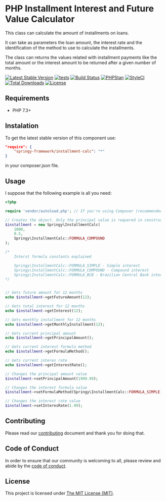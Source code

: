 # PHP Installment Interest and Future Value Calculator

This class can calculate the amount of installments on loans.

It can take as parameters the loan amount, the interest rate and the
identification of the method to use to calculate the installments.

The class can returns the values related with installment payments like the
total amount or the interest amount to be returned after a given number of
months.

[![Latest Stable Version](https://poser.pugx.org/springy-framework/installment-calc/v/stable)](https://packagist.org/packages/springy-framework/installment-calc)
[![tests](https://github.com/springy-framework/installment-calc/actions/workflows/php.yml/badge.svg)](https://github.com/springy-framework/installment-calc/actions/workflows/php.yml)
[![Build Status](https://travis-ci.com/springy-framework/installment-calc.svg?branch=main)](https://travis-ci.com/springy-framework/installment-calc)
[![PHPStan](https://img.shields.io/badge/PHPStan-enabled-brightgreen.svg?style=flat)](https://github.com/phpstan/phpstan)
[![StyleCI](https://github.styleci.io/repos/323458954/shield?style=flat)](https://github.styleci.io/repos/323458954)
[![Total Downloads](https://poser.pugx.org/springy-framework/installment-calc/downloads)](https://packagist.org/packages/springy-framework/installment-calc)
[![License](https://poser.pugx.org/springy-framework/installment-calc/license)](https://packagist.org/packages/springy-framework/installment-calc)

## Requirements

- PHP 7.3+

## Instalation

To get the latest stable version of this component use:

```json
"require": {
    "springy-framework/installment-calc": "*"
}
```

in your composer.json file.

## Usage

I suppose that the following example is all you need:

```php
<?php

require 'vendor/autoload.php'; // If you're using Composer (recommended)

// Creates the object. Only the principal value is requered in constructor.
$installment = new Springy\InstallmentCalc(
    1000,
    0.5,
    Springy\InstallmentCalc::FORMULA_COMPOUND
);

/*
    Interst formula constants explained

    Springy\InstallmentCalc::FORMULA_SIMPLE - Simple interest
    Springy\InstallmentCalc::FORMULA_COMPOUND - Compound interest
    Springy\InstallmentCalc::FORMULA_BCB - Brazilian Central Bank interset formula
*/


// Gets future amount for 12 months
echo $installment->getFutureAmount(12);

// Gets total interest for 12 months
echo $installment->getInterest(12);

// Gets monthly installment for 12 months
echo $installment->getMonthlyInstallment(12);

// Gets current principal amount
echo $installment->getPrincipalAmount();

// Gets current interest formula method
echo $installment->getFormulaMethod();

// Gets current interes rate
echo $installment->getInterestRate();

// Changes the principal amount value
$installment->setPrincipalAmount(1999.99);

// Changes the interest formula value
$installment->setFormulaMethod(Springy\InstallmentCalc::FORMULA_SIMPLE);

// Changes the interest rate value
$installment->setInteresRate(1.99);
```

## Contributing

Please read our [contributing](/CONTRIBUTING.md) document and thank you for
doing that.

## Code of Conduct

In order to ensure that our community is welcoming to all, please review and
abide by the [code of conduct](/CODE_OF_CONDUCT.md).

## License

This project is licensed under [The MIT License (MIT)](/LICENSE).
